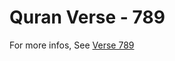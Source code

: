 # Quran Verse - 789 

For more infos, See [Verse 789](https://www.quranbookk.com/quran/search?q=789)